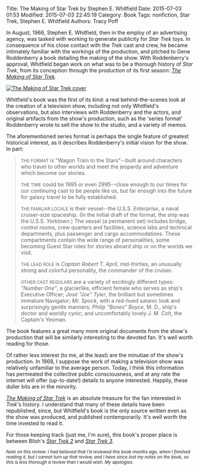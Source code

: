 Title: The Making of Star Trek by Stephen E. Whitfield
Date: 2015-07-03 01:53
Modified: 2015-07-03 22:45:19
Category: Book
Tags: nonfiction, Star Trek, Stephen E. Whitfield
Authors: Tracy Poff

In August, 1966, Stephen E. Whitfield, then in the employ of an advertising agency, was tasked with working to generate publicity for *Star Trek* toys. In consequence of his close contact with the *Trek* cast and crew, he became intimately familiar with the workings of the production, and pitched to Gene Roddenberry a book detailing the making of the show. With Roddenberry's approval, Whitfield began work on what was to be a thorough history of *Star Trek*, from its conception through the production of its first season: [*The Making of Star Trek*][mostamzn].

[![The Making of Star Trek cover]({filename}images/making-of-star-trek-cover.jpg)][mostamzn]

Whitfield's book was the first of its kind: a real behind-the-scenes look at the creation of a television show, including not only Whitfield's observations, but also interviews with Roddenberry and the actors, and original artifacts from the show's production, such as the 'series format' Roddenberry wrote to sell the show to the studio, and a variety of memos.

The aforementioned series format is perhaps the single feature of greatest historical interest, as it describes Roddenberry's initial vision for the show. In part:

> <small>THE FORMAT</small> is "Wagon Train to the Stars"--built around characters who travel to other worlds and meet the jeopardy and adventure which become our stories.
>
> <small>THE TIME</small> could be 1995 or even 2995--close enough to our times for our continuing cast to be people like us, but far enough into the future for galaxy travel to be fully established.
>
> <small>THE FAMILIAR LOCALE</small> is their vessel--the U.S.S. *Enterprise*, a naval cruiser-size spaceship. (In the initial draft of the format, the ship was the U.S.S. *Yorktown*.) The vessel (a permanent set) includes bridge, control rooms, crew quarters and facilities, science labs and technical departments, plus passenger and cargo accommodations. These compartments contain the wide range of personalities, some becoming Guest Star roles for stories aboard ship or on the worlds we visit.
>
> <small>THE LEAD ROLE</small> is *Captain Robert T. April*, mid-thirties, an unusually strong and colorful personality, the commander of the cruiser.
>
> <small>OTHER CAST REGULARS</small> are a variety of excitingly different types: *"Number One"*, a glacierlike, efficient female who serves as ship's Executive Officer; *José "Joe" Tyler*, the brilliant but sometimes immature Navigator; *Mr. Spock*, with a red-hued satanic look and surprisingly gentle manners; *Philip "Bones" Boyce*, M. D., ship's doctor and worldly cynic; and uncomfortably lovely *J. M. Colt*, the Captain's Yeoman.

The book features a great many more original documents from the show's production that will be similarly interesting to the devoted fan. It's well worth reading for those.

Of rather less interest (to me, at the least) are the minutiae of the show's production. In 1968, I suppose the work of making a television show was relatively unfamiliar to the average person. Today, I think this information has permeated the collective public consciousness, and at any rate the internet will offer (up-to-date!) details to anyone interested. Happily, these duller bits are in the minority.

[*The Making of Star Trek*][mostamzn] is an absolute treasure for the fan interested in *Trek*'s history. I understand that many of these details have been republished, since, but Whitfield's book is the only source written even as the show was produced, and published contemporarily. It's well worth the time invested to read it.

For those keeping track (just me, I'm sure), this book's proper place is between Blish's [*Star Trek 2*][trek2] and [*Star Trek 3*][trek3].

<small>*Note on this review: I had believed that I'd reviewed this book months ago, when I finished reading it, but I cannot turn up that review, and I have since lost my notes on the book, so this is less thorough a review than I would wish. My apologies.*</small>

[mostamzn]: http://amzn.to/1f7C7mf
[trek2]: {filename}star-trek-2.md
[trek3]: {filename}star-trek-3.md
